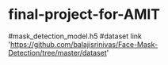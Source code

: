 # final-project-for-AMIT 
#mask_detection_model.h5
#dataset link 'https://github.com/balajisrinivas/Face-Mask-Detection/tree/master/dataset'
